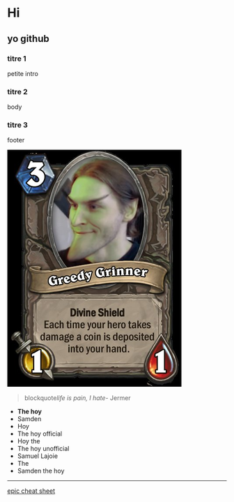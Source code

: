# Hi

## yo github

### titre 1

petite intro

### titre 2

body

### titre 3

footer


![greedy_grinner](medias/Greedy_Grinner_Hearthstone.jpg)

> blockquote*life is pain, I hate-* Jermer


-  **The hoy**
-  Samden
-  Hoy
-  The hoy official
-  Hoy the
-  The hoy unofficial
-  Samuel Lajoie
-  The
-  Samden the hoy

---

[epic cheat sheet](https://www.markdownguide.org/cheat-sheet/)
